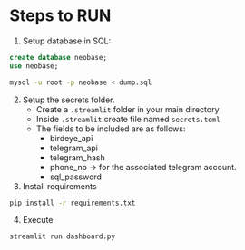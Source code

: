 # Steps to RUN

1) Setup database in SQL:
```sql
create database neobase;
use neobase;
```
```bash
mysql -u root -p neobase < dump.sql
```
2) Setup the secrets folder.
    * Create a `.streamlit` folder in your main directory 
    * Inside `.streamlit` create file named `secrets.toml`
    * The fields to be included are as follows:
        * birdeye_api
        * telegram_api
        * telegram_hash
        * phone_no -> for the associated telegram account.
        * sql_password
3) Install requirements
```bash
pip install -r requirements.txt
```
4) Execute
```bash
streamlit run dashboard.py
```
